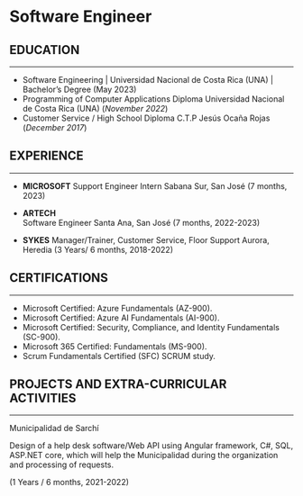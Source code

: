 # Software Engineer

## EDUCATION
_________________________________________________________________

* Software Engineering | Universidad Nacional de Costa Rica (UNA) | Bachelor’s Degree (May 2023)								       		
* Programming of Computer Applications Diploma Universidad Nacional de Costa Rica (UNA) (_November 2022_)	 			        		
* Customer Service / High School Diploma C.T.P Jesús Ocaña Rojas (_December 2017_)

## EXPERIENCE
_____________________________________________________________________

- **MICROSOFT**
Support Engineer Intern
Sabana Sur, San José 
(7 months, 2023)

- **ARTECH**  
Software Engineer 
Santa Ana, San José 
(7 months, 2022-2023)

- **SYKES**
Manager/Trainer, Customer Service, Floor Support
Aurora, Heredia 
(3 Years/ 6 months, 2018-2022)


## CERTIFICATIONS
_____________________________________________________________________

* Microsoft Certified: Azure Fundamentals (AZ-900).
* Microsoft Certified: Azure AI Fundamentals (AI-900).
* Microsoft Certified: Security, Compliance, and Identity Fundamentals (SC-900).
* Microsoft 365 Certified: Fundamentals (MS-900).
* Scrum Fundamentals Certified (SFC) SCRUM study.

## PROJECTS AND EXTRA-CURRICULAR ACTIVITIES
_____________________________________________________________________

Municipalidad de Sarchí 

Design of a help desk software/Web API using Angular framework, C#, SQL, ASP.NET core, which will help the Municipalidad during the 
organization and processing of requests.

(1 Years / 6 months, 2021-2022)



